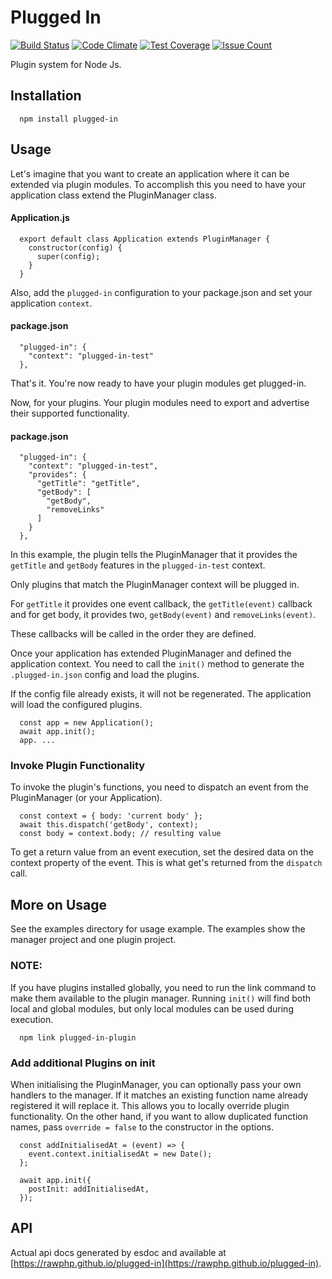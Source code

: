 # Plugged In

[![Build Status](https://travis-ci.org/rawphp/plugged-in.svg?branch=master)](https://travis-ci.org/rawphp/plugged-in)
[![Code Climate](https://codeclimate.com/github/rawphp/plugged-in/badges/gpa.svg)](https://codeclimate.com/github/rawphp/plugged-in)
[![Test Coverage](https://codeclimate.com/github/rawphp/plugged-in/badges/coverage.svg)](https://codeclimate.com/github/rawphp/plugged-in/coverage)
[![Issue Count](https://codeclimate.com/github/rawphp/plugged-in/badges/issue_count.svg)](https://codeclimate.com/github/rawphp/plugged-in)

Plugin system for Node Js.

## Installation

      npm install plugged-in

## Usage

Let's imagine that you want to create an application where it can be extended via plugin modules. To accomplish this you need to have your application class extend
the PluginManager class.

#### Application.js

      export default class Application extends PluginManager {
        constructor(config) {
          super(config);
        }
      }

Also, add the `plugged-in` configuration to your package.json and set your application `context`.

#### package.json

      "plugged-in": {
        "context": "plugged-in-test"
      },

That's it. You're now ready to have your plugin modules get plugged-in.


Now, for your plugins. Your plugin modules need to export and advertise their supported functionality.

#### package.json

      "plugged-in": {
        "context": "plugged-in-test",
        "provides": {
          "getTitle": "getTitle",
          "getBody": [
            "getBody",
            "removeLinks"
          ]
        }
      },

In this example, the plugin tells the PluginManager that it provides the `getTitle` and `getBody` features in the `plugged-in-test` context.

Only plugins that match the PluginManager context will be plugged in.

For `getTitle` it provides one event callback, the `getTitle(event)` callback and for get body, it provides two, `getBody(event)` and `removeLinks(event)`.

These callbacks will be called in the order they are defined.

Once your application has extended PluginManager and defined the application context. You need to call the `init()` method to generate
the `.plugged-in.json` config and load the plugins.

If the config file already exists, it will not be regenerated. The application will load the configured plugins.

      const app = new Application();
      await app.init();
      app. ...

### Invoke Plugin Functionality

To invoke the plugin's functions, you need to dispatch an event from the PluginManager (or your Application).

      const context = { body: 'current body' };
      await this.dispatch('getBody', context);
      const body = context.body; // resulting value

To get a return value from an event execution, set the desired data on the context property of the event. This is what get's returned from the 
`dispatch` call.


## More on Usage

See the examples directory for usage example. The examples show the manager project and one plugin project.

### NOTE:

If you have plugins installed globally, you need to run the link command to make them available to the plugin manager. Running `init()`
will find both local and global modules, but only local modules can be used during execution.

      npm link plugged-in-plugin

### Add additional Plugins on init

When initialising the PluginManager, you can optionally pass your own handlers to the manager. If it matches an existing function name
already registered it will replace it. This allows you to locally override plugin functionality. On the other hand, if you want to allow
duplicated function names, pass `override = false` to the constructor in the options.

      const addInitialisedAt = (event) => {
        event.context.initialisedAt = new Date();
      };

      await app.init({
        postInit: addInitialisedAt,
      });


## API

Actual api docs generated by esdoc and available at [https://rawphp.github.io/plugged-in](https://rawphp.github.io/plugged-in).
